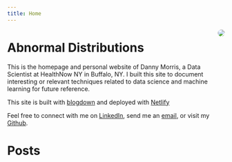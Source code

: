 ```yaml
---
title: Home
---
```


<img src="/img/family-pic-bills-game.jpg" style="max-width:25%;border-radius:50%;float:right;"/>

# Abnormal Distributions

This is the homepage and personal website of Danny Morris, a Data Scientist at HealthNow NY in Buffalo, NY. I built this site to document interesting or relevant techniques related to data science and machine learning for future reference.

This site is built with [blogdown](https://github.com/rstudio/blogdown) and deployed with [Netlify](https://www.netlify.com/)

Feel free to connect with me on [LinkedIn](https://www.linkedin.com/in/drmorris87/), send me an [email](mailto:drmorris87@outlook.com), or visit my [Github](https://github.com/dannymorris).

# Posts